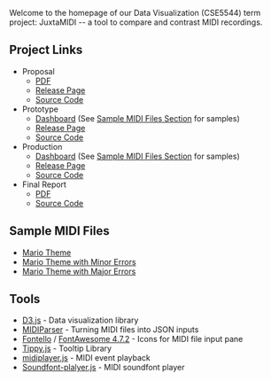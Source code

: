 Welcome to the homepage of our Data Visualization (CSE5544) term project:
JuxtaMIDI -- a tool to compare and contrast MIDI recordings.

## Project Links

- Proposal
  - [PDF][2]
  - [Release Page][1]
  - [Source Code][14]
- Prototype
  - [Dashboard][3] (See [Sample MIDI Files Section][21] for samples)
  - [Release Page][5]
  - [Source Code][15]
- Production
  - [Dashboard][4] (See [Sample MIDI Files Section][21] for samples)
  - [Release Page][22]
  - [Source Code][17]
- Final Report
  - [PDF][6]
  - [Source Code][16]

## Sample MIDI Files

- [Mario Theme][18]
- [Mario Theme with Minor Errors][19]
- [Mario Theme with Major Errors][20]

## Tools

- [D3.js][7] - Data visualization library
- [MIDIParser][8] - Turning MIDI files into JSON inputs
- [Fontello][9] / [FontAwesome 4.7.2][10] - Icons for MIDI file input pane
- [Tippy.js][11] - Tooltip Library
- [midiplayer.js][12] - MIDI event playback
- [Soundfont-plalyer.js][13] - MIDI soundfont player

[1]: https://github.com/jrg94/data-viz-term-project/releases/tag/v1.0.0
[2]: docs/proposal.pdf
[3]: prototype/dashboard.html
[4]: midiviz/dashboard.html
[5]: https://github.com/jrg94/data-viz-term-project/releases/tag/v1.1.0
[6]: docs/report.pdf
[7]: https://d3js.org/
[8]: https://github.com/colxi/midi-parser-js
[9]: http://fontello.com/
[10]: https://fontawesome.com/v4.7.0/
[11]: https://atomiks.github.io/tippyjs/
[12]: https://github.com/grimmdude/MidiPlayerJS
[13]: https://github.com/danigb/soundfont-player
[14]: https://github.com/jrg94/JuxtaMIDI/tree/master/docs/proposal
[15]: https://github.com/jrg94/JuxtaMIDI/tree/master/prototype
[16]: https://github.com/jrg94/JuxtaMIDI/tree/master/docs/report
[17]: https://github.com/jrg94/JuxtaMIDI/tree/master/midiviz
[18]: data/Mario.mid
[19]: data/Mario-Few.mid
[20]: data/Mario-Shift.mid
[21]: #sample-midi-files
[22]: https://github.com/jrg94/JuxtaMIDI/releases/tag/v1.3.1
